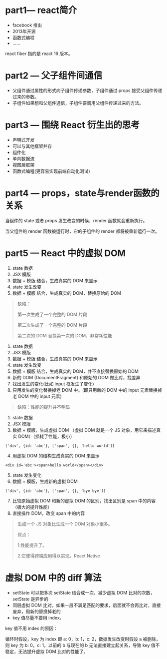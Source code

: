 # part1— react简介

* facebook 推出
* 2013年开源
* 函数式编程
* ......

react fiber 指的是 react 16 版本。

# part2 — 父子组件间通信

* 父组件通过属性的形式向子组件传递参数，子组件通过 props 接受父组件传递过来的参数。
* 子组件如果想和父组件通信，子组件要调用父组件传递过来的方法。

# part3 — 围绕 React 衍生出的思考

* 声明式开发
* 可以与其他框架并存
* 组件化
* 单向数据流
* 视图层框架
* 函数式编程(更容易实现前端自动化测试)

# part4 — props，state与render函数的关系

当组件的 state 或者 props 发生改变的时候，render 函数就会重新执行。

当父组件的 render 函数被运行时，它的子组件的 render 都将被重新运行一次。

# part5 — React 中的虚拟 DOM

1. state 数据
2. JSX 模版
3. 数据 + 模版 结合，生成真实的 DOM 来显示
4. state 发生改变
5. 数据 + 模版 结合，生成真实的 DOM，替换原始的 DOM

> 缺陷：
>
> 第一次生成了一个完整的 DOM 片段
>
> 第二次生成了一个完整的 DOM 片段
>
> 第二次的 DOM 替换第一次的 DOM，非常耗性能

1. state 数据
2. JSX 模版
3. 数据 + 模版 结合，生成真实的 DOM 来显示
4. state 发生改变
5. 数据 + 模版 结合，生成真实的 DOM，并不直接替换原始的 DOM 
6. 新的 DOM (DocumentFragment) 和原始的 DOM 做比对，找差异
7. 找出发生的变化(比如 input 框发生了变化)
8. 只用发生的变化替换掉老 DOM 中。(即只用新的 DOM 中的 input 元素替换掉老 DOM 中的 input 元素)

> 缺陷：性能的提升并不明显

1. state 数据
2. JSX 模版
3. 数据 + 模版，生成虚拟 DOM （虚拟 DOM 就是一个 JS 对象，用它来描述真实 DOM）（损耗了性能，极小）

`['div', {id: 'abc'}, ['span', {}, 'hello world']]`

4. 用虚拟 DOM 的结构生成真实的 DOM 来显示

`<div id='abc'><span>hello world</span></div>`

5. state 发生变化
6. 数据 + 模版，生成新的虚拟 DOM

`['div', {id: 'abc'}, ['span', {}, 'bye bye']]`

7. 比较原始虚拟 DOM 和新的虚拟 DOM 的区别，找出区别是 span 中的内容（极大的提升性能）
8. 直接操作 DOM，改变 span 中的内容

> 生成一个 JS 对象比生成一个 DOM 对象小很多。
>
> 优点：
>
> 1.性能提升了。
>
> 2.它使得跨端应用得以实现。React Native

# 虚拟 DOM 中的 diff 算法

- setState 可以把多次 setState 结合成一次，减少虚拟 DOM 比对的次数，setState 是异步的
- 同层虚拟 DOM 比对，如果一层不满足匹配的要求，后面就不会再比对，直接废弃，用新的替换掉老的
- key 值尽量不要用 index。

key 值不用 index 的原因：

循环时假设，key 为 index 即 a: 0，b: 1，c: 2，数据发生改变时假设 a 被删除，则 key 为 b: 0，c: 1。以前的 b 与现在的 b 无法直接建立起关系，导致 key 值不稳定，无法提升虚拟 DOM 比对的性能了。